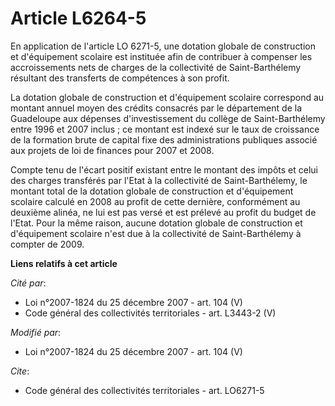 # Article L6264-5

En application de l'article LO 6271-5, une dotation globale de construction et d'équipement scolaire est instituée afin de
contribuer à compenser les accroissements nets de charges de la collectivité de Saint-Barthélemy résultant des transferts de
compétences à son profit. 

La dotation globale de construction et d'équipement scolaire correspond au montant annuel moyen des crédits consacrés par le
département de la Guadeloupe aux dépenses d'investissement du collège de Saint-Barthélemy entre 1996 et 2007 inclus ; ce
montant est indexé sur le taux de croissance de la formation brute de capital fixe des administrations publiques associé aux
projets de loi de finances pour 2007 et 2008. 

Compte tenu de l'écart positif existant entre le montant des impôts et celui des charges transférés par l'Etat à la
collectivité de Saint-Barthélemy, le montant total de la dotation globale de construction et d'équipement scolaire calculé en
2008 au profit de cette dernière, conformément au deuxième alinéa, ne lui est pas versé et est prélevé au profit du budget de
l'Etat. Pour la même raison, aucune dotation globale de construction et d'équipement scolaire n'est due à la collectivité de
Saint-Barthélemy à compter de 2009.

**Liens relatifs à cet article**

_Cité par_:

  - Loi n°2007-1824 du 25 décembre 2007 - art. 104 (V)
  - Code général des collectivités territoriales - art. L3443-2 (V)

_Modifié par_:

  - Loi n°2007-1824 du 25 décembre 2007 - art. 104 (V)

_Cite_:

  - Code général des collectivités territoriales - art. LO6271-5
